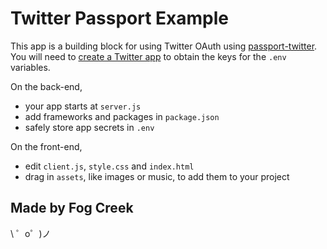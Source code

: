 Twitter Passport Example
========================

This app is a building block for using Twitter OAuth using [passport-twitter](https://github.com/jaredhanson/passport-twitter). You will need to [create a Twitter app](https://apps.twitter.com/app/new) to obtain the keys for the `.env` variables.

On the back-end,
- your app starts at `server.js`
- add frameworks and packages in `package.json`
- safely store app secrets in `.env`

On the front-end,
- edit `client.js`, `style.css` and `index.html`
- drag in `assets`, like images or music, to add them to your project


Made by Fog Creek
-----------------

\ ゜o゜)ノ

